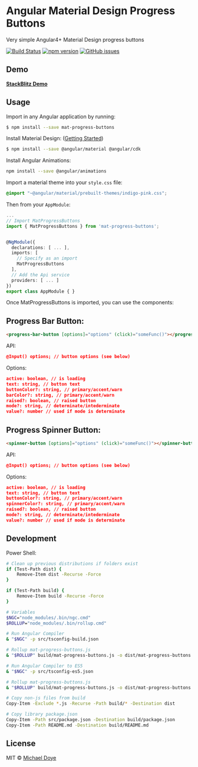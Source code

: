 # Angular Material Design Progress Buttons 
Very simple Angular4+ Material Design progress buttons


[![Build Status](https://travis-ci.org/michaeldoye/mat-progress-buttons.svg?branch=master)](https://travis-ci.org/michaeldoye/mat-progress-buttons) [![npm version](https://badge.fury.io/js/mat-progress-buttons.svg)](https://www.npmjs.com/package/mat-progress-buttons)  [![GitHub issues](https://img.shields.io/github/issues/michaeldoye/mat-progress-buttons.svg)](https://github.com/michaeldoye/mat-progress-buttons/issues)

## Demo

[**StackBlitz Demo**](https://stackblitz.com/edit/mat-progress-buttons-demo)


## Usage

Import in any Angular application by running:

```bash
$ npm install --save mat-progress-buttons
```

Install Material Design: ([Getting Started](https://material.angular.io/guide/getting-started))

```bash
$ npm install --save @angular/material @angular/cdk
```

Install Angular Animations:

```bash
npm install --save @angular/animations
```

Import a material theme into your `style.css` file:

```css
@import "~@angular/material/prebuilt-themes/indigo-pink.css";
```


Then from your `AppModule`:

```typescript
...
// Import MatProgressButtons
import { MatProgressButtons } from 'mat-progress-buttons';


@NgModule({
  declarations: [ ... ],
  imports: [
    // Specify as an import
    MatProgressButtons
  ],
  // Add the Api service
  providers: [ ... ]
})
export class AppModule { }
```

Once MatProgressButtons is imported, you can use the components:

## Progress Bar Button:

```html
<progress-bar-button [options]="options" (click)="someFunc()"></progress-bar-button>

```
API:

```json
@Input() options; // button options (see below)
```

Options:

```json
active: boolean, // is loading
text: string, // button text
buttonColor?: string, // primary/accent/warn
barColor?: string, // primary/accent/warn
raised?: boolean, // raised button
mode?: string, // determinate/intederminate
value?: number // used if mode is determinate
```

## Progress Spinner Button:

```html 
<spinner-button [options]="options" (click)="someFunc()"></spinner-button>
```

API:

```json
@Input() options; // button options (see below)
```

Options:

```json
active: boolean, // is loading
text: string, // button text
buttonColor?: string, // primary/accent/warn
spinnerColor?: string, // primary/accent/warn
raised?: boolean, // raised button
mode?: string, // determinate/intederminate
value?: number // used if mode is determinate
```

## Development

Power Shell:

```bash
# Clean up previous distributions if folders exist
if (Test-Path dist) {
	Remove-Item dist -Recurse -Force
}

if (Test-Path build) {
	Remove-Item build -Recurse -Force
}

# Variables
$NGC="node_modules/.bin/ngc.cmd"
$ROLLUP="node_modules/.bin/rollup.cmd"

# Run Angular Compiler
& "$NGC" -p src/tsconfig-build.json

# Rollup mat-progress-buttons.js
& "$ROLLUP" build/mat-progress-buttons.js -o dist/mat-progress-buttons.js

# Run Angular Compiler to ES5
& "$NGC" -p src/tsconfig-es5.json

# Rollup mat-progress-buttons.js
& "$ROLLUP" build/mat-progress-buttons.js -o dist/mat-progress-buttons.es5.js

# Copy non-js files from build
Copy-Item -Exclude *.js -Recurse -Path build/* -Destination dist

# Copy library package.json
Copy-Item -Path src/package.json -Destination build/package.json
Copy-Item -Path README.md -Destination build/README.md
```


## License

MIT © [Michael Doye](mailto:michaeldoye[@]gmail.com)
